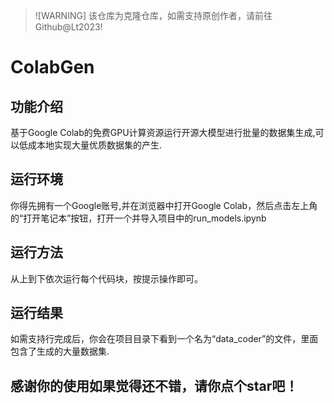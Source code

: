 > ![WARNING]
> 该仓库为克隆仓库，如需支持原创作者，请前往Github@Lt2023!

# ColabGen

## 功能介绍
基于Google Colab的免费GPU计算资源运行开源大模型进行批量的数据集生成,可以低成本地实现大量优质数据集的产生.

## 运行环境
你得先拥有一个Google账号,并在浏览器中打开Google Colab，然后点击左上角的“打开笔记本”按钮，打开一个并导入项目中的run_models.ipynb

## 运行方法
从上到下依次运行每个代码块，按提示操作即可。

## 运行结果
如需支持行完成后，你会在项目目录下看到一个名为“data_coder”的文件，里面包含了生成的大量数据集.

## 感谢你的使用如果觉得还不错，请你点个star吧！